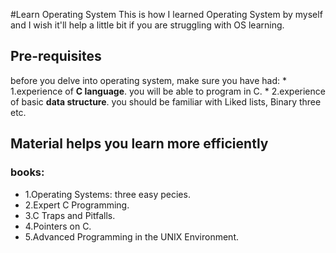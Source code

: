 #Learn Operating System
    This is how I learned Operating System by myself and I wish it'll help a little bit if you are struggling with OS learning.

## Pre-requisites
before you delve into operating system, make sure you have had: 
       * 1.experience of **C language**. you will be able to program in C.
       * 2.experience of basic **data structure**. you should be familiar with Liked lists, Binary three etc.

## Material helps you learn more efficiently
### books:
* 1.Operating Systems: three easy pecies.
* 2.Expert C Programming.
* 3.C Traps and Pitfalls.
* 4.Pointers on C.
* 5.Advanced Programming in the UNIX Environment.
